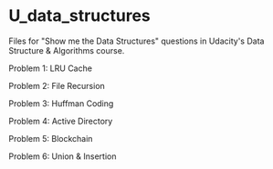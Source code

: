 # U_data_structures
Files for "Show me the Data Structures" questions in Udacity's Data Structure &amp; Algorithms course. 

Problem 1: LRU Cache

Problem 2: File Recursion

Problem 3: Huffman Coding

Problem 4: Active Directory

Problem 5: Blockchain

Problem 6: Union & Insertion
